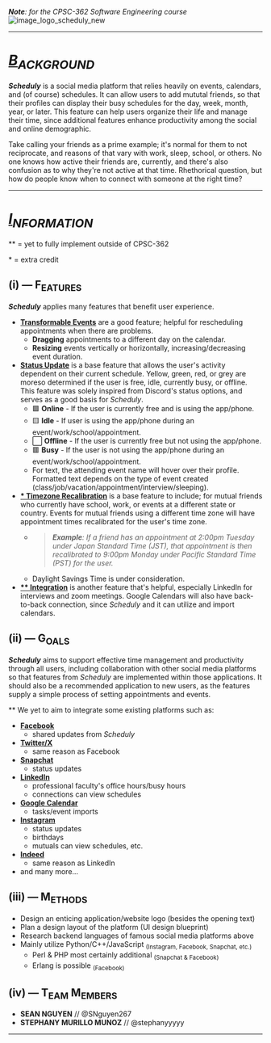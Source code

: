 _**Note**: for the CPSC-362 Software Engineering course_
![image_logo_scheduly_new](https://github.com/user-attachments/assets/a556e767-b0b7-4b8b-a8dc-377578891126)

------
# _<ins>**B<sub>ACKGROUND</sub>**</ins>_
_**Scheduly**_ is a social media platform that relies heavily on events, calendars, and (of course) schedules. It can allow users to add mututal friends, so that their profiles can display their busy schedules for the day, week, month, year, or later. This feature can help users organize their life and manage their time, since additional features enhance productivity among the social and online demographic.

Take calling your friends as a prime example; it's normal for them to not reciprocate, and reasons of that vary with work, sleep, school, or others. No one knows how active their friends are, currently, and there's also confusion as to why they're not active at that time. Rhethorical question, but how do people know when to connect with someone at the right time?

------
# _<ins>**I<sub>NFORMATION</sub>**</ins>_
\*\* = yet to fully implement outside of CPSC-362

\* = extra credit

## (i) — **F<sub>EATURES</sub>**
_**Scheduly**_ applies many features that benefit user experience.
+ <ins>**Transformable Events**</ins> are a good feature; helpful for rescheduling appointments when there are problems.
   - **Dragging** appointments to a different day on the calendar.
   - **Resizing** events vertically or horizontally, increasing/decreasing event duration.
+ <ins>**Status Update**</ins> is a base feature that allows the user's activity dependent on their current schedule. Yellow, green, red, or grey are moreso determined if the user is free, idle, currently busy, or offline. This feature was solely inspired from Discord's status options, and serves as a good basis for _Scheduly_.
   - 🟩 **Online** - If the user is currently free and is using the app/phone.
   - 🟨 **Idle** - If user is using the app/phone during an event/work/school/appointment.
   - ⬜ **Offline** - If the user is currently free but not using the app/phone.
   - 🟥 **Busy** - If the user is not using the app/phone during an event/work/school/appointment.
   - For text, the attending event name will hover over their profile. Formatted text depends on the type of event created (class/job/vacation/appointment/interview/sleeping).
+ <ins>**\* Timezone Recalibration**</ins> is a base feature to include; for mutual friends who currently have school, work, or events at a different state or country. Events for mutual friends using a different time zone will have appointment times recalibrated for the user's time zone.
  - > _**Example**: If a friend has an appointment at 2:00pm Tuesday under Japan Standard Time (JST), that appointment is then recalibrated to 9:00pm Monday under Pacific Standard Time (PST) for the user._
  - Daylight Savings Time is under consideration.
+ <ins>**\*\* Integration**</ins> is another feature that's helpful, especially LinkedIn for interviews and zoom meetings. Google Calendars will also have back-to-back connection, since _Scheduly_ and it can utilize and import calendars.

## (ii) — **G<sub>OALS</sub>**
_**Scheduly**_ aims to support effective time management and productivity through all users, including collaboration with other social media platforms so that features from _Scheduly_ are implemented within those applications. It should also be a recommended application to new users, as the features supply a simple process of setting appointments and events.

\*\* We yet to aim to integrate some existing platforms such as:
+ <ins>**Facebook**</ins>
  - shared updates from _Scheduly_
+ <ins>**Twitter/X**</ins>
  - same reason as Facebook
+ <ins>**Snapchat**</ins>
  - status updates
+ <ins>**LinkedIn**</ins>
  - professional faculty's office hours/busy hours
  - connections can view schedules
+ <ins>**Google Calendar**</ins>
  - tasks/event imports
+ <ins>**Instagram**</ins>
  - status updates
  - birthdays
  - mutuals can view schedules, etc.
+ <ins>**Indeed**</ins>
  - same reason as LinkedIn
+ and many more...

## (iii) — **M<sub>ETHODS</sub>**
+ Design an enticing application/website logo (besides the opening text)
+ Plan a design layout of the platform (UI design blueprint)
+ Research backend languages of famous social media platforms above
+ Mainly utilize Python/C++/JavaScript <sub>(Instagram, Facebook, Snapchat, etc.)</sub>
  - Perl & PHP most certainly additional <sub>(Snapchat & Facebook)</sub>
  - Erlang is possible <sub>(Facebook)</sub>

## (iv) — **T<sub>EAM</sub> M<sub>EMBERS</sub>**
+ **SEAN NGUYEN** // @SNguyen267
+ **STEPHANY MURILLO MUNOZ** // @stephanyyyyy
------
